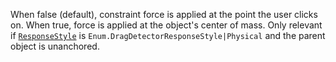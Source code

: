 When false (default), constraint force is applied at the point the user
clicks on. When true, force is applied at the object's center of mass.
Only relevant if [`ResponseStyle`](https://create.roblox.com/docs/reference/engine/classes/DragDetector#ResponseStyle) is
`Enum.DragDetectorResponseStyle|Physical` and the parent object is
unanchored.